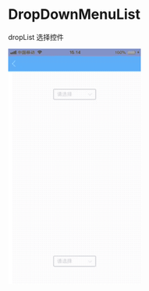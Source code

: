 # DropDownMenuList

dropList 选择控件

![](https://github.com/aaa510665117/DropDownMenuList/raw/master/dropMenuListGif.gif)  
